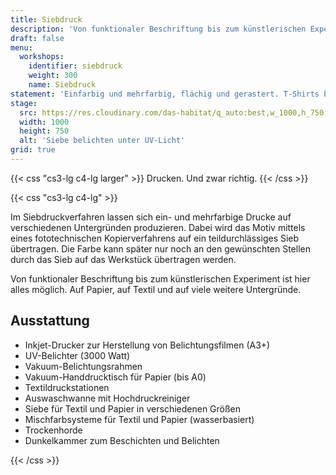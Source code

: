 ```yaml
---
title: Siebdruck
description: 'Von funktionaler Beschriftung bis zum künstlerischen Experiment: Drucken auf Papier, Textil und auf vielen weitere Untergründen.'
draft: false
menu:
  workshops:
    identifier: siebdruck
    weight: 300
    name: Siebdruck
statement: 'Einfarbig und mehrfarbig, flächig und gerastert. T-Shirts bedrucken, Plakate und Poster, Einladungen, Schilder, Visitenkarten, Kunstdrucke.'
stage:
  src: https://res.cloudinary.com/das-habitat/q_auto:best,w_1000,h_750,c_fill,f_auto,dpr_auto/v1566763116/website/siebdruck.jpg
  width: 1000
  height: 750
  alt: 'Siebe belichten unter UV-Licht'
grid: true
---
```


{{< css "cs3-lg c4-lg larger" >}}
Drucken. Und zwar richtig.
{{< /css >}}

{{< css "cs3-lg c4-lg" >}}

Im Siebdruckverfahren lassen sich ein- und mehrfarbige Drucke auf verschiedenen Untergründen produzieren. Dabei wird das Motiv mittels eines fototechnischen Kopierverfahrens auf ein teildurchlässiges Sieb übertragen. Die Farbe kann später nur noch an den gewünschten Stellen durch das Sieb auf das Werkstück übertragen werden.

Von funktionaler Beschriftung bis zum künstlerischen Experiment ist hier alles möglich. Auf Papier, auf Textil und auf viele weitere Untergründe.

## Ausstattung

- Inkjet-Drucker zur Herstellung von Belichtungsfilmen (A3+)
- UV-Belichter (3000 Watt)
- Vakuum-Belichtungsrahmen
- Vakuum-Handdrucktisch für Papier (bis A0)
- Textildruckstationen
- Auswaschwanne mit Hochdruckreiniger
- Siebe für Textil und Papier in verschiedenen Größen
- Mischfarbsysteme für Textil und Papier (wasserbasiert)
- Trockenhorde
- Dunkelkammer zum Beschichten und Belichten

{{< /css >}}
